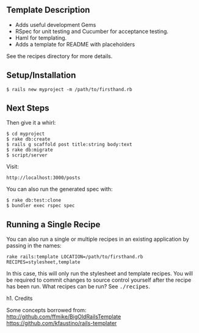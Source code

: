 ## Template Description

* Adds useful development Gems
* RSpec for unit testing and Cucumber for acceptance testing.
* Haml for templating.
* Adds a template for README with placeholders

See the recipes directory for more details.

## Setup/Installation

    $ rails new myproject -m /path/to/firsthand.rb

## Next Steps

Then give it a whirl:

    $ cd myproject
    $ rake db:create
    $ rails g scaffold post title:string body:text
    $ rake db:migrate
    $ script/server

Visit:

    http://localhost:3000/posts

You can also run the generated spec with:

    $ rake db:test:clone
    $ bundler exec rspec spec

## Running a Single Recipe

You can also run a single or multiple recipes in an existing application by passing in the names:

    rake rails:template LOCATION=/path/to/firsthand.rb RECIPES=stylesheet,template

In this case, this will only run the stylesheet and template recipes. You will be required to commit changes to source control yourself after the recipe has been run. What recipes can be run? See <tt>./recipes</tt>.

h1. Credits

Some concepts borrowed from:
http://github.com/ffmike/BigOldRailsTemplate
https://github.com/kfaustino/rails-templater
